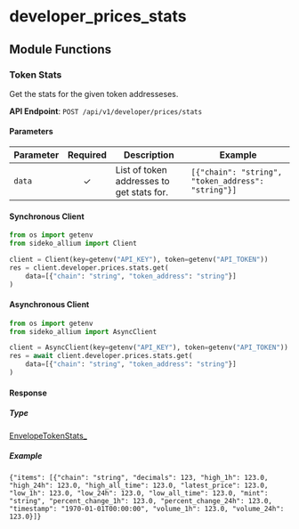 # developer_prices_stats

## Module Functions
### Token Stats <a name="get"></a>

Get the stats for the given token addresseses.

**API Endpoint**: `POST /api/v1/developer/prices/stats`

#### Parameters

| Parameter | Required | Description | Example |
|-----------|:--------:|-------------|--------|
| `data` | ✓ | List of token addresses to get stats for. | `[{"chain": "string", "token_address": "string"}]` |

#### Synchronous Client

```python
from os import getenv
from sideko_allium import Client

client = Client(key=getenv("API_KEY"), token=getenv("API_TOKEN"))
res = client.developer.prices.stats.get(
    data=[{"chain": "string", "token_address": "string"}]
)

```

#### Asynchronous Client

```python
from os import getenv
from sideko_allium import AsyncClient

client = AsyncClient(key=getenv("API_KEY"), token=getenv("API_TOKEN"))
res = await client.developer.prices.stats.get(
    data=[{"chain": "string", "token_address": "string"}]
)

```

#### Response

##### Type
[EnvelopeTokenStats_](/sideko_allium/types/models/envelope_token_stats_.py)

##### Example
`{"items": [{"chain": "string", "decimals": 123, "high_1h": 123.0, "high_24h": 123.0, "high_all_time": 123.0, "latest_price": 123.0, "low_1h": 123.0, "low_24h": 123.0, "low_all_time": 123.0, "mint": "string", "percent_change_1h": 123.0, "percent_change_24h": 123.0, "timestamp": "1970-01-01T00:00:00", "volume_1h": 123.0, "volume_24h": 123.0}]}`
<!-- CUSTOM DOCS START -->

<!-- CUSTOM DOCS END -->

